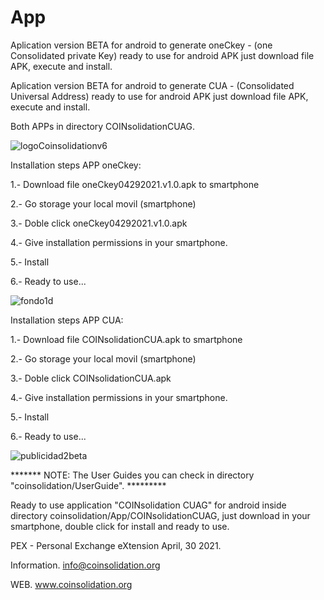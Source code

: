 # App
Aplication version BETA for android to generate oneCkey - (one Consolidated private Key) ready to use for android APK just download file APK, execute and install.

Aplication version BETA for android to generate CUA - (Consolidated Universal Address) ready to use for android APK just download file APK, execute and install.

Both APPs in directory COINsolidationCUAG.

![logoCoinsolidationv6](https://user-images.githubusercontent.com/74171247/114766954-a65a7500-9d2c-11eb-864f-9b3ad034d76a.png)

Installation steps APP oneCkey:

1.- Download file oneCkey04292021.v1.0.apk to smartphone

2.- Go storage your local movil (smartphone)

3.- Doble click oneCkey04292021.v1.0.apk

4.- Give installation permissions in your smartphone.

5.- Install

6.- Ready to use...

![fondo1d](https://user-images.githubusercontent.com/74171247/116513300-fbe76380-a88e-11eb-8576-d921d9920302.jpg)


Installation steps APP CUA:

1.- Download file COINsolidationCUA.apk to smartphone

2.- Go storage your local movil (smartphone)

3.- Doble click COINsolidationCUA.apk

4.- Give installation permissions in your smartphone.

5.- Install

6.- Ready to use...

![publicidad2beta](https://user-images.githubusercontent.com/74171247/116513236-dfe3c200-a88e-11eb-9897-378a7ee4ed29.png)


******* NOTE: The User Guides you can check in directory "coinsolidation/UserGuide". *********

Ready to use application "COINsolidation CUAG" for android inside directory coinsolidation/App/COINsolidationCUAG, just download in your smartphone, double click for install and ready to use.

PEX - Personal Exchange eXtension April, 30 2021.


Information.
info@coinsolidation.org

WEB.
www.coinsolidation.org
